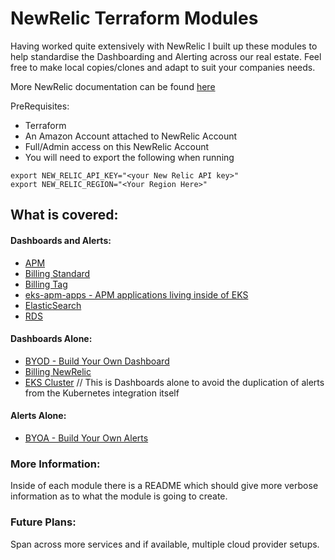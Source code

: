 # NewRelic Terraform Modules

Having worked quite extensively with NewRelic I built up these modules to help standardise the Dashboarding and Alerting across our real estate. Feel free to make local copies/clones and adapt to suit your companies needs.

More NewRelic documentation can be found [here](https://registry.terraform.io/providers/newrelic/newrelic/latest/docs)

PreRequisites:
- Terraform
- An Amazon Account attached to NewRelic Account
- Full/Admin access on this NewRelic Account
- You will need to export the following when running
```
export NEW_RELIC_API_KEY="<your New Relic API key>"
export NEW_RELIC_REGION="<Your Region Here>"
```

## What is covered:

#### Dashboards and Alerts:

- [APM](./modules/apm)
- [Billing Standard](./modules/billing/standard)
- [Billing Tag](./modules/billing/tag) 
- [eks-apm-apps - APM applications living inside of EKS](./modules/eks-apm-apps)
- [ElasticSearch](./modules/elasticsearch)
- [RDS](./modules/rds)

#### Dashboards Alone:

- [BYOD - Build Your Own Dashboard](./modules/BYOD)
- [Billing NewRelic](./modules/billing/newrelic)
- [EKS Cluster](./modules/eks-cluster) // This is Dashboards alone to avoid the duplication of alerts from the Kubernetes integration itself

#### Alerts Alone:

- [BYOA - Build Your Own Alerts](./modules/BYOA)

### More Information:

Inside of each module there is a README which should give more verbose information as to what the module is going to create. 


### Future Plans:

Span across more services and if available, multiple cloud provider setups. 